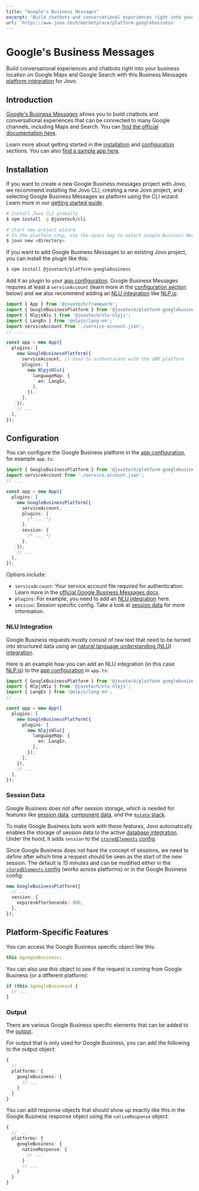 ```yaml
---
title: "Google's Business Messages"
excerpt: 'Build chatbots and conversational experiences right into your business location on Google Maps and Google Search with this Business Messages integration for Jovo.'
url: 'https://www.jovo.tech/marketplace/platform-googlebusiness'
---
```


# Google's Business Messages

Build conversational experiences and chatbots right into your business location on Google Maps and Google Search with this Business Messages [platform integration](https://www.jovo.tech/docs/platforms) for Jovo.

## Introduction

[Google's Business Messages](https://developers.google.com/business-communications/business-messages) allows you to build chatbots and conversational experiences that can be connected to many Google channels, including Maps and Search. You can [find the official documentation here](https://developers.google.com/business-communications/business-messages/guides).

Learn more about getting started in the [installation](#installation) and [configuration](#configuration) sections. You can also [find a sample app here](https://github.com/jovotech/jovo-framework/tree/v4/latest/examples/typescript/googlebusiness/basic).

## Installation

If you want to create a new Google Business messages project with Jovo, we recommend installing the Jovo CLI, creating a new Jovo project, and selecting Google Business Messages as platform using the CLI wizard. Learn more in our [getting started guide](https://www.jovo.tech/docs/getting-started).

```sh
# Install Jovo CLI globally
$ npm install -g @jovotech/cli

# Start new project wizard
# In the platform step, use the space key to select Google Business Messages
$ jovo new <directory>
```

If you want to add Google Business Messages to an existing Jovo project, you can install the plugin like this:

```sh
$ npm install @jovotech/platform-googlebusiness
```

Add it as plugin to your [app configuration](https://www.jovo.tech/docs/app-config). Google Business Messages requires at least a `serviceAccount` (learn more in the [configuration section](#configuration) below) and we also recommend adding an [NLU integration](https://www.jovo.tech/docs/nlu) like [NLP.js](https://www.jovo.tech/marketplace/nlu-nlpjs):

```typescript
import { App } from '@jovotech/framework';
import { GoogleBusinessPlatform } from '@jovotech/platform-googlebusiness';
import { NlpjsNlu } from '@jovotech/nlu-nlpjs';
import { LangEn } from '@nlpjs/lang-en';
import serviceAccount from './service-account.json';
// ...

const app = new App({
  plugins: [
    new GoogleBusinessPlatform({
      serviceAccount, // Used to authenticate with the GBM platform
      plugins: [
        new NlpjsNlu({
          languageMap: {
            en: LangEn,
          },
        }),
      ],
    }),
    // ...
  ],
});
```

## Configuration

You can configure the Google Business platform in the [app configuration](https://www.jovo.tech/docs/app-config), for example `app.ts`:

```typescript
import { GoogleBusinessPlatform } from '@jovotech/platform-googlebusiness';
import serviceAccount from './service-account.json';
// ...

const app = new App({
  plugins: [
    new GoogleBusinessPlatform({
      serviceAccount,
      plugins: [
        /* ... */
      ],
      session: {
        /* ... */
      },
    }),
    // ...
  ],
});
```

Options include:

- `serviceAccount`: Your service account file required for authentication. Learn more in the [official Google Business Messages docs](https://developers.google.com/business-communications/business-messages/guides/how-to/register?hl=en#enable-api).
- `plugins`: For example, you need to add an [NLU integration](#nlu-integration) here.
- `session`: Session specific config. Take a look at [session data](#session-data) for more information.

### NLU Integration

Google Business requests mostly consist of raw text that need to be turned into structured data using an [natural language understanding (NLU) integration](https://www.jovo.tech/docs/nlu).

Here is an example how you can add an NLU integration (in this case [NLP.js](https://www.jovo.tech/marketplace/nlu-nlpjs)) to the [app configuration](https://www.jovo.tech/docs/app-config) in `app.ts`:

```typescript
import { GoogleBusinessPlatform } from '@jovotech/platform-googlebusiness';
import { NlpjsNlu } from '@jovotech/nlu-nlpjs';
import { LangEn } from '@nlpjs/lang-en';
// ...

const app = new App({
  plugins: [
    new GoogleBusinessPlatform({
      plugins: [
        new NlpjsNlu({
          languageMap: {
            en: LangEn,
          },
        }),
      ],
    }),
    // ...
  ],
});
```

### Session Data

Google Business does not offer session storage, which is needed for features like [session data](https://www.jovo.tech/docs/data#session-data), [component data](https://www.jovo.tech/docs/data#component-data), and the [`$state` stack](https://www.jovo.tech/docs/state-stack).

To make Google Business bots work with these features, Jovo automatically enables the storage of session data to the active [database integration](https://www.jovo.tech/docs/databases). Under the hood, it adds `session` to the [`storedElements` config](https://www.jovo.tech/docs/databases#storedelements).

Since Google Business does not have the concept of sessions, we need to define after which time a request should be seen as the start of the new session. The default is _15 minutes_ and can be modified either in the [`storedElements` config](https://www.jovo.tech/docs/databases#storedelements) (works across platforms) or in the Google Business config:

```typescript
new GoogleBusinessPlatform({
  // ...
  session: {
    expiresAfterSeconds: 900,
  },
});
```

## Platform-Specific Features

You can access the Google Business specific object like this:

```typescript
this.$googleBusiness;
```

You can also use this object to see if the request is coming from Google Business (or a different platform):

```typescript
if (this.$googleBusiness) {
  // ...
}
```

### Output

There are various Google Business specific elements that can be added to the [output](https://www.jovo.tech/docs/output).

For output that is only used for Google Business, you can add the following to the output object:

```typescript
{
  // ...
  platforms: {
    googleBusiness: {
      // ...
    }
  }
}
```

You can add response objects that should show up exactly like this in the Google Business response object using the `nativeResponse` object:

```typescript
{
  // ...
  platforms: {
    googleBusiness: {
      nativeResponse: {
        // ...
      }
      // ...
    }
  }
}
```
